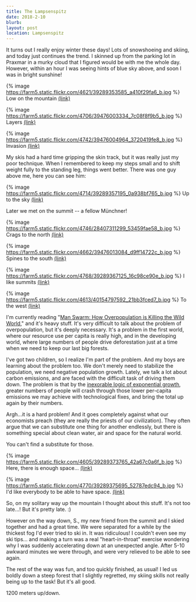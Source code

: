 ```yaml
---
title: The Lampsenspitz
date: 2018-2-10
blurb: 
layout: post
location: Lampsenspitz
---
```


It turns out I really enjoy winter these days! Lots of snowshoeing and skiing,
and today just continues the trend. I skinned up from the parking lot in
Praxmar in a murky cloud that I figured would be with me the whole day.
However, within an hour I was seeing hints of blue sky above, and soon I
was in bright sunshine!

{% image https://farm5.static.flickr.com/4621/39289353585_a410f29fa6_b.jpg %}
Low on the mountain
<a href='https://www.flickr.com/photos/55338612@N00/39289353585'>(link)</a>


{% image https://farm5.static.flickr.com/4706/39476003334_7c08f8f9b5_b.jpg %}
Layers
<a href='https://www.flickr.com/photos/55338612@N00/39476003334'>(link)</a>


{% image https://farm5.static.flickr.com/4742/39476004964_3720419fe8_b.jpg %}
Invasion
<a href='https://www.flickr.com/photos/55338612@N00/39476004964'>(link)</a>

My skis had a hard time gripping the skin track, but it was really just
my poor technique. When I remembered to keep my steps small and to
shift weight fully to the standing leg, things went better. There was
one guy above me, here you can see him:

{% image https://farm5.static.flickr.com/4714/39289357195_0a938bf765_b.jpg %}
Up to the sky
<a href='https://www.flickr.com/photos/55338612@N00/39289357195'>(link)</a>

Later we met on the summit -- a fellow Münchner!

{% image https://farm5.static.flickr.com/4746/28407311299_53459fae58_b.jpg %}
Crags to the north
<a href='https://www.flickr.com/photos/55338612@N00/28407311299'>(link)</a>

{% image https://farm5.static.flickr.com/4662/39476013084_d9ff14722c_b.jpg %}
Spines to the south
<a href='https://www.flickr.com/photos/55338612@N00/39476013084'>(link)</a>


{% image https://farm5.static.flickr.com/4768/39289367125_16c98ce90e_b.jpg %}
I like summits
<a href='https://www.flickr.com/photos/55338612@N00/39289367125'>(link)</a>

{% image https://farm5.static.flickr.com/4613/40154797592_21bb3fced7_b.jpg %}
To the west
<a href='https://www.flickr.com/photos/55338612@N00/40154797592'>(link)</a>

I'm currently reading "[Man Swarm: How Overpopulation is Killing the Wild
World](https://www.amazon.com/Man-Swarm-Overpopulation-Killing-World-ebook/dp/B00SHUL9T6/ref=sr_1_1?s=books&ie=UTF8&qid=1518282083&sr=1-1&keywords=man+swarm)," and it's heavy stuff. It's very difficult to talk about the problem
of overpopulation, but it's deeply necessary. It's a problem in the first world,
where our resource use per capita is really high, and in the developing
world, where large numbers of people drive deforestation just at a time
when we need to keep our last big forests.

I've got two children, so I realize I'm part of the problem. And my boys
are learning about the problem too. We don't merely need to stabilize the
population, we need negative population growth. Lately, we talk a lot about
carbon emissions, and are faced with the difficult task of driving them down.
The problem is that by the [inexorable logic of exponential growth](https://www.youtube.com/watch?v=kZA9Hnp3aV4), greater 
numbers of people will crash through those lower per-capita emissions we
may achieve with technological fixes, and bring the total up again by
their numbers.

Argh...it is a hard problem! And it goes completely against what our economists
preach (they are really the priests of our civilization). They often argue
that we can substitute one thing for another endlessly, but there is something
special about clean water, air and space for the natural world.

You can't find a substitute for those.

{% image https://farm5.static.flickr.com/4605/39289373765_42a67c0a6f_b.jpg %}
Here, there is enough space...
<a href='https://www.flickr.com/photos/55338612@N00/39289373765'>(link)</a>

{% image https://farm5.static.flickr.com/4770/39289375695_52787edc94_b.jpg %}
I'd like everybody to be able to have space.
<a href='https://www.flickr.com/photos/55338612@N00/39289375695'>(link)</a>

So, on my solitary way up the mountain I thought about this stuff. It's not
too late...! But it's pretty late. :)

However on the way down, S., my new friend from the summit and I skied together
and had a great time. We were separated for a while by the thickest fog I'd
ever tried to ski in. It was ridiculous! I couldn't even see my ski tips...
and making a turn was a real "heart-in-throat" exercise wondering why I
was suddenly accelerating down at an unexpected angle. After 5-10 awkward
minutes we were through, and were very relieved to be able to see again.

The rest of the way was fun, and too quickly finished, as usual! I led us boldly
down a steep forest that I slightly regretted, my skiing skills not really being
up to the task! But it's all good.

1200 meters up/down.
